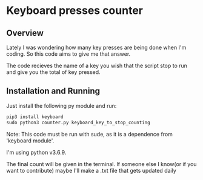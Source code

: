 # Keyboard presses counter

## Overview
Lately I was wondering how many key presses are being done when I'm coding. So this code aims to give me that answer.

The code recieves the name of a key you wish that the script stop to run and give you the total of key pressed.

## Installation and Running
Just install the following py module and run: 

```python
pip3 install keyboard
sudo python3 counter.py keyboard_key_to_stop_counting
```
Note: This code must be run with sude, as it is a dependence from 'keyboard module'.

I'm using python v3.6.9.

The final count will be given in the terminal. If someone else I know(or if you want to contribute) maybe I'll make a .txt file that gets updated daily
